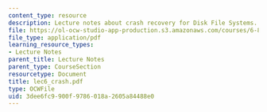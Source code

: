 ```yaml
---
content_type: resource
description: Lecture notes about crash recovery for Disk File Systems.
file: https://ol-ocw-studio-app-production.s3.amazonaws.com/courses/6-824-distributed-computer-systems-engineering-spring-2006/3dee6fc9900f9786018a2605a84488e0_lec6_crash.pdf
file_type: application/pdf
learning_resource_types:
- Lecture Notes
parent_title: Lecture Notes
parent_type: CourseSection
resourcetype: Document
title: lec6_crash.pdf
type: OCWFile
uid: 3dee6fc9-900f-9786-018a-2605a84488e0
---
```

